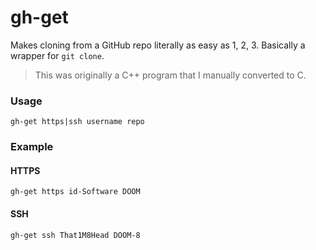 # gh-get
Makes cloning from a GitHub repo literally as easy as 1, 2, 3.
Basically a wrapper for `git clone`.

> This was originally a C++ program that I manually converted to C.

### Usage
```
gh-get https|ssh username repo
```

### Example
#### HTTPS
```
gh-get https id-Software DOOM
```
#### SSH
```
gh-get ssh That1M8Head DOOM-8
```

